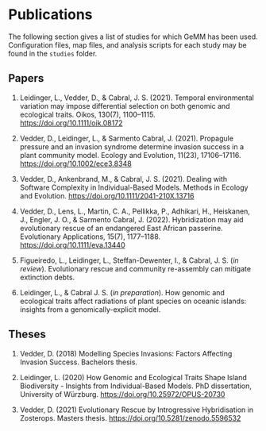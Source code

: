 # Publications

The following section gives a list of studies for which GeMM has been used. Configuration
files, map files, and analysis scripts for each study may be found in the `studies` folder.


## Papers

1. Leidinger, L., Vedder, D., & Cabral, J. S. (2021). Temporal environmental variation may 
   impose differential selection on both genomic and ecological traits. Oikos, 130(7), 1100–1115. 
   https://doi.org/10.1111/oik.08172
   
2. Vedder, D., Leidinger, L., & Sarmento Cabral, J. (2021). Propagule pressure and an invasion 
   syndrome determine invasion success in a plant community model. Ecology and Evolution, 11(23), 
   17106–17116. https://doi.org/10.1002/ece3.8348
   
3. Vedder, D., Ankenbrand, M., & Cabral, J. S. (2021). Dealing with Software Complexity 
   in Individual-Based Models. Methods in Ecology and Evolution.
   https://doi.org/10.1111/2041-210X.13716
   
4. Vedder, D., Lens, L., Martin, C. A., Pellikka, P., Adhikari, H., Heiskanen, J., 
   Engler, J. O., & Sarmento Cabral, J. (2022). Hybridization may aid evolutionary 
   rescue of an endangered East African passerine. Evolutionary Applications, 15(7), 
   1177–1188. https://doi.org/10.1111/eva.13440

5. Figueiredo, L., Leidinger, L., Steffan-Dewenter, I., & Cabral, J. S. (*in review*). 
   Evolutionary rescue and community re-assembly can mitigate extinction debts.

6. Leidinger, L., & Cabral J. S. (*in preparation*). How genomic and ecological 
   traits affect radiations of plant species on oceanic islands: insights from a 
   genomically-explicit model.


## Theses

1. Vedder, D. (2018) Modelling Species Invasions: Factors Affecting Invasion Success.
   Bachelors thesis.
   
2. Leidinger, L. (2020) How Genomic and Ecological Traits Shape Island Biodiversity - Insights
   from Individual-Based Models. PhD dissertation, University of Würzburg. 
   https://doi.org/10.25972/OPUS-20730

3. Vedder, D. (2021) Evolutionary Rescue by Introgressive Hybridisation in Zosterops.
   Masters thesis. https://doi.org/10.5281/zenodo.5596532
